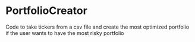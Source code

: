 # PortfolioCreator
Code to take tickers from a csv file and create the most optimized portfolio if the user wants to have the most risky portfolio

